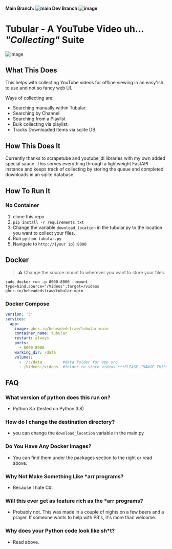 #### Main Branch: ![main](https://github.com/Beheadedstraw/Tubular/actions/workflows/docker-publish.yml/badge.svg?branch=main) Dev Branch:![image](https://github.com/Beheadedstraw/Tubular/actions/workflows/docker-publish.yml/badge.svg?branch=dev)
# Tubular - A YouTube Video uh... *"Collecting"* Suite
![image](https://github.com/Beheadedstraw/Tubular/assets/5951719/bdf8e9be-38b6-4679-9da1-214f25099fd8)

## What This Does
This helps with collecting YouTube videos for offline viewing in an easy'ish to use and not so fancy web UI.

Ways of collecting are:
- Searching manually within Tubular.
- Searching by Channel
- Searching from a Playlist
- Bulk collecting via playlist.
- Tracks Downloaded Items via sqlite DB. 

## How This Does It
Currently thanks to scrapetube and youtube_dl libraries with my own added special sauce. This serves everything through a lightweight FastAPI instance and keeps track of collecting by storing the queue and completed downloads in an sqlite database.

## How To Run It
### No Container
1. clone this repo
2. `pip install -r requirements.txt`
3. Change the variable `download_location` in the tubular.py to the location you want to collect your files.
4. Run `python tubular.py`
5. Navigate to `http://{your ip}:8000`

## Docker
> :warning: Change the source mount to wherever you want to store your files.

`sudo docker run -p 8000:8000 --mount type=bind,source="/Videos",target=/videos ghcr.io/beheadedstraw/tubular:main`


### Docker Compose
```yaml
version: '3'
services:
  app:
    image: ghcr.io/beheadedstraw/tubular:main
    container_name: tubular
    restart: always
    ports:
      - 8000:8000
    working_dir: /data
    volumes:
      - ./:/data         #data folder for app src
      - /Videos:/videos  #folder to store videos ***PLEASE CHANGE THIS***
```

## FAQ
### What version of python does this run on?
- Python 3.x (tested on Python 3.8)

### How do I change the destination directory?
- you can change the `download_location` variable in the main.py

### Do You Have Any Docker Images?
- You can find them under the packages section to the right or read above.

### Why Not Make Something Like *arr programs?
- Because I hate C#.

### Will this ever get as feature rich as the *arr programs?
- Probably not. This was made in a couple of nights on a few beers and a prayer. If someone wants to help with PR's, it's more than welcome.

### Why does your Python code look like sh*t?
- Read above. 
